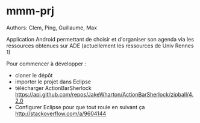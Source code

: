 mmm-prj
=======
Authors: Clem, Ping, Guillaume, Max

Application Android permettant de choisir et d'organiser son agenda via les
ressources obtenues sur ADE (actuellement les ressources de Univ Rennes 1)

Pour commencer à développer :
  - cloner le dépôt
  - importer le projet dans Eclipse
  - télécharger ActionBarSherlock https://api.github.com/repos/JakeWharton/ActionBarSherlock/zipball/4.2.0
  - Configurer Eclipse pour que tout roule en suivant ça http://stackoverflow.com/a/9604144
